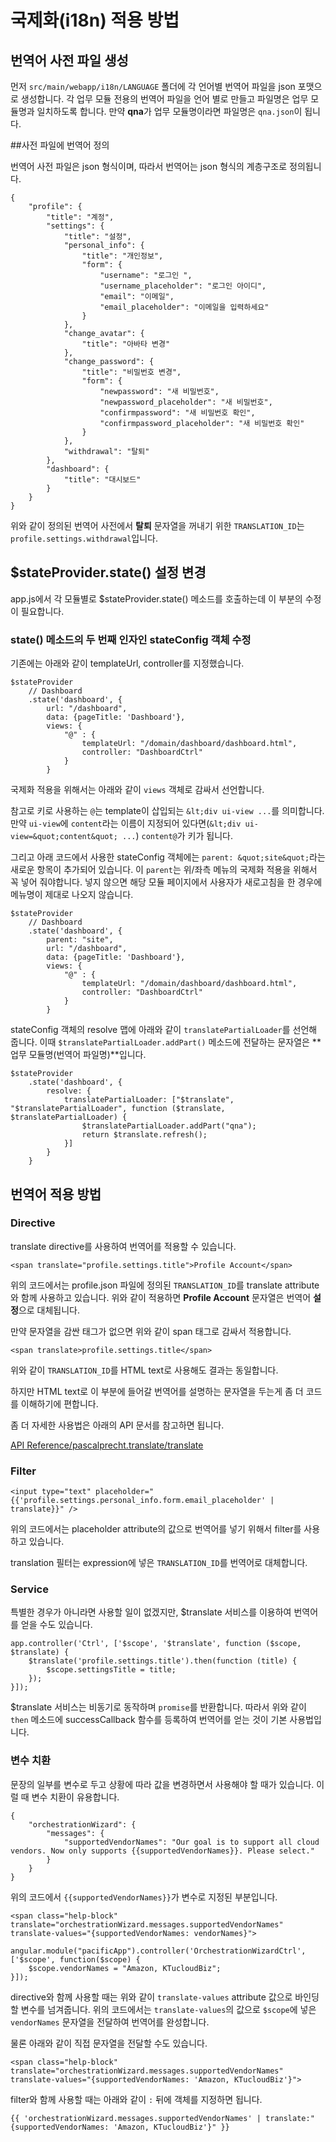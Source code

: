 # 국제화(i18n) 적용 방법

## 번역어 사전 파일 생성

먼저 `src/main/webapp/i18n/LANGUAGE` 폴더에 각 언어별 번역어 파일을 json 포맷으로 생성합니다. 각 업무 모듈 전용의 번역어 파일을 언어 별로 만들고 파일명은 업무 모듈명과 일치하도록 합니다. 만약 **qna**가 업무 모듈명이라면 파일명은 `qna.json`이 됩니다.

##사전 파일에 번역어 정의

번역어 사전 파일은 json 형식이며, 따라서 번역어는 json 형식의 계층구조로 정의됩니다.

```
{
    "profile": {
        "title": "계정",
        "settings": {
            "title": "설정",
            "personal_info": {
                "title": "개인정보",
                "form": {
                    "username": "로그인 ",
                    "username_placeholder": "로그인 아이디",
                    "email": "이메일",
                    "email_placeholder": "이메일을 입력하세요"
                }
            },
            "change_avatar": {
                "title": "아바타 변경"
            },
            "change_password": {
                "title": "비밀번호 변경",
                "form": {
                    "newpassword": "새 비밀번호",
                    "newpassword_placeholder": "새 비밀번호",
                    "confirmpassword": "새 비밀번호 확인",
                    "confirmpassword_placeholder": "새 비밀번호 확인"
                }
            },
            "withdrawal": "탈퇴"
        },
        "dashboard": {
            "title": "대시보드"
        }
    }
}
```

위와 같이 정의된 번역어 사전에서 **탈퇴** 문자열을 꺼내기 위한 `TRANSLATION_ID`는 `profile.settings.withdrawal`입니다.

## $stateProvider.state() 설정 변경

app.js에서 각 모듈별로 $stateProvider.state() 메소드를 호출하는데 이 부분의 수정이 필요합니다.

### state() 메소드의 두 번째 인자인 stateConfig 객체 수정

기존에는 아래와 같이 templateUrl, controller를 지정했습니다.

```
$stateProvider
    // Dashboard
    .state('dashboard', {
        url: "/dashboard",
        data: {pageTitle: 'Dashboard'},
        views: {
            "@" : {
                templateUrl: "/domain/dashboard/dashboard.html",
                controller: "DashboardCtrl"
            }
        }
```
국제화 적용을 위해서는 아래와 같이 `views` 객체로 감싸서 선언합니다.   

참고로 키로 사용하는 `@`는 template이 삽입되는 `&lt;div ui-view ...`를 의미합니다. 만약 `ui-view`에 `content`라는 이름이 지정되어 있다면(`&lt;div ui-view=&quot;content&quot; ...`) `content@`가 키가 됩니다.

그리고 아래 코드에서 사용한 stateConfig 객체에는 `parent: &quot;site&quot;`라는 새로운 항목이 추가되어 있습니다. 이 `parent`는 위/좌측 메뉴의 국제화 적용을 위해서 꼭 넣어 줘야합니다. 넣지 않으면 해당 모듈 페이지에서 사용자가 새로고침을 한 경우에 메뉴명이 제대로 나오지 않습니다.

```
$stateProvider
    // Dashboard
    .state('dashboard', {
        parent: "site",
        url: "/dashboard",
        data: {pageTitle: 'Dashboard'},
        views: {
            "@" : {
                templateUrl: "/domain/dashboard/dashboard.html",
                controller: "DashboardCtrl"
            }
        }
```
stateConfig 객체의 resolve 맵에 아래와 같이 `translatePartialLoader`를 선언해 줍니다. 이때 `$translatePartialLoader.addPart()` 메소드에 전달하는 문자열은 **업무 모듈명(번역어 파일명)**입니다.


```
$stateProvider
    .state('dashboard', {
        resolve: {
            translatePartialLoader: ["$translate", "$translatePartialLoader", function ($translate, $translatePartialLoader) {
                $translatePartialLoader.addPart("qna");
                return $translate.refresh();
            }]
        }
    }
```

## 번역어 적용 방법

### Directive

translate directive를 사용하여 번역어를 적용할 수 있습니다.

```
<span translate="profile.settings.title">Profile Account</span>
```
위의 코드에서는 profile.json 파일에 정의된 `TRANSLATION_ID`를 translate attribute와 함께 사용하고 있습니다. 위와 같이 적용하면 **Profile Account** 문자열은 번역어 **설정**으로 대체됩니다.   

만약 문자열을 감싼 태그가 없으면 위와 같이 span 태그로 감싸서 적용합니다.

```
<span translate>profile.settings.title</span>
```

위와 같이 `TRANSLATION_ID`를 HTML text로 사용해도 결과는 동일합니다.   

하지만 HTML text로 이 부분에 들어갈 번역어를 설명하는 문자열을 두는게 좀 더 코드를 이해하기에 편합니다.   

좀 더 자세한 사용법은 아래의 API 문서를 참고하면 됩니다.

[API Reference/pascalprecht.translate/translate](http://angular-translate.github.io/docs/#/api/pascalprecht.translate.directive:translate)

### Filter

```
<input type="text" placeholder="{{'profile.settings.personal_info.form.email_placeholder' | translate}}" />
```

위의 코드에서는 placeholder attribute의 값으로 번역어를 넣기 위해서 filter를 사용하고 있습니다.   

translation 필터는 expression에 넣은 `TRANSLATION_ID`를 번역어로 대체합니다.

### Service

특별한 경우가 아니라면 사용할 일이 없겠지만, $translate 서비스를 이용하여 번역어를 얻을 수도 있습니다. 

```
app.controller('Ctrl', ['$scope', '$translate', function ($scope, $translate) {
    $translate('profile.settings.title').then(function (title) {
        $scope.settingsTitle = title;
    });
}]);
```
$translate 서비스는 비동기로 동작하며 `promise`를 반환합니다. 따라서 위와 같이 `then` 메소드에 successCallback 함수를 등록하여 번역어를 얻는 것이 기본 사용법입니다.

### 변수 치환

문장의 일부를 변수로 두고 상황에 따라 값을 변경하면서 사용해야 할 때가 있습니다. 이럴 때 변수 치환이 유용합니다.

``` 
{
    "orchestrationWizard": {
        "messages": {
            "supportedVendorNames": "Our goal is to support all cloud vendors. Now only supports {{supportedVendorNames}}. Please select."
        }
    }
}
```
위의 코드에서 `{{supportedVendorNames}}`가 변수로 지정된 부분입니다.   

```
<span class="help-block" translate="orchestrationWizard.messages.supportedVendorNames" translate-values="{supportedVendorNames: vendorNames}">
```

```
angular.module("pacificApp").controller('OrchestrationWizardCtrl', ['$scope', function($scope) {
    $scope.vendorNames = "Amazon, KTucloudBiz";
}]);
```

directive와 함께 사용할 때는 위와 같이 `translate-values` attribute 값으로 바인딩 할 변수를 넘겨줍니다. 위의 코드에서는 `translate-values`의 값으로 `$scope`에 넣은 `vendorNames` 문자열을 전달하여 번역어를 완성합니다.

물론 아래와 같이 직접 문자열을 전달할 수도 있습니다.


```
<span class="help-block" translate="orchestrationWizard.messages.supportedVendorNames" translate-values="{supportedVendorNames: 'Amazon, KTucloudBiz'}">
```
filter와 함께 사용할 때는 아래와 같이 `:` 뒤에 객체를 지정하면 됩니다.

```
{{ 'orchestrationWizard.messages.supportedVendorNames' | translate:"{supportedVendorNames: 'Amazon, KTucloudBiz'}" }}
```